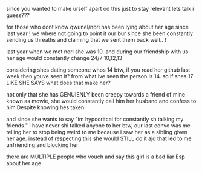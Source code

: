 since you wanted to make urself apart od this just to stay relevant lets talk i guess???


for those who dont know qwunel/nori has been lying about her age since last year  ! we where not going to point it our bur since she been constantly sending us threaths and claiming that we sent them back well.. !

last year when we met nori she was 10.
and during our friendship with us her age would constantly change 24/7 10,12,13

considering shes dating someone whos 14 btw, if you read her github last week then youve seen it? from what ive seen the person is 14. so if shes 17 LIKE SHE SAYS what does that make her?


not only that she has GENUIENLY been creepy towards a friend of mine known as mowie, she would constantly call him her husband and confess to him Despite knowing hes  taken


and since she wants to say "im hypocritcal for constantly sh talking my friends " i have never shi talked anyone to her btw, our last convo was me telling her to stop being weird to me because i saw her as a sibling given her age. instead of respecting this she would STILL do it ajd that led to me unfriending and blocking her

there are MULTIPLE people who vouch and say this girl is a bad liar 
Esp about her age. 
